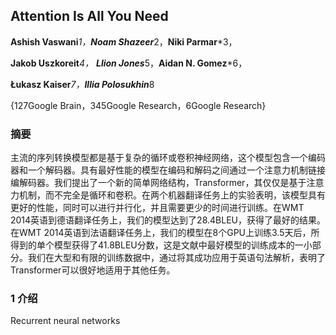## Attention Is All You Need

**Ashish Vaswani***1，**Noam Shazeer***2，**Niki Parmar***3，

**Jakob Uszkoreit***4， **Llion Jones***5，**Aidan N. Gomez***6，

**Łukasz Kaiser***7，**Illia Polosukhin***8

{127Google Brain，345Google Research，6Google Research}



### 摘要

主流的序列转换模型都是基于复杂的循环或卷积神经网络，这个模型包含一个编码器和一个解码器。具有最好性能的模型在编码和解码之间通过一个注意力机制链接编解码器。我们提出了一个新的简单网络结构，Transformer，其仅仅是基于注意力机制，而不完全是循环和卷积。在两个机器翻译任务上的实验表明，该模型具有更好的性能，同时可以进行并行化，并且需要更少的时间进行训练。在WMT 2014英语到德语翻译任务上，我们的模型达到了28.4BLEU，获得了最好的结果。在WMT 2014英语到法语翻译任务上，我们的模型在8个GPU上训练3.5天后，所得到的单个模型获得了41.8BLEU分数，这是文献中最好模型的训练成本的一小部分。我们在大型和有限的训练数据中，通过将其成功应用于英语句法解析，表明了Transformer可以很好地适用于其他任务。

### 1 介绍

Recurrent neural networks



